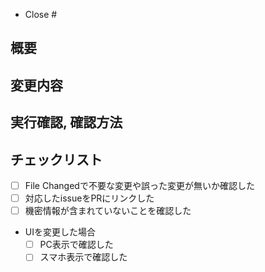 <!-- PRをmergeしたら自動でissueをcloseしたい場合 -->
<!-- - Close #issue番号 -->

- Close #

## 概要

<!-- 変更内容を簡単に説明 -->

## 変更内容

<!-- 変更の概要と説明を記述 -->
<!-- 複数の方法で実装できる場合はどうしてその実装の仕方を選んだのかを書いておくとよい -->
<!-- UIが変わった場合など、必要があればスクリーンショットも添付 -->

## 実行確認, 確認方法

<!-- 必要があれば、確認するファイル名や変更の確認手順やテスト方法を記述 -->

## チェックリスト

- [ ] File Changedで不要な変更や誤った変更が無いか確認した
- [ ] 対応したissueをPRにリンクした
- [ ] 機密情報が含まれていないことを確認した
- UIを変更した場合
  - [ ] PC表示で確認した
  - [ ] スマホ表示で確認した

